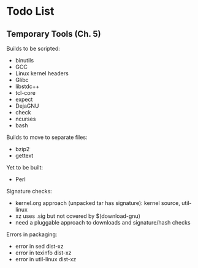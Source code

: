 # Todo List

## Temporary Tools (Ch. 5)

Builds to be scripted:

- binutils
- GCC
- Linux kernel headers
- Glibc
- libstdc++
- tcl-core
- expect
- DejaGNU
- check
- ncurses
- bash

Builds to move to separate files:

- bzip2
- gettext

Yet to be built:

- Perl

Signature checks:

- kernel.org approach (unpacked tar has signature): kernel source, util-linux
- xz uses .sig but not covered by $(download-gnu)
- need a pluggable approach to downloads and signature/hash checks

Errors in packaging:

- error in sed dist-xz
- error in texinfo dist-xz
- error in util-linux dist-xz
